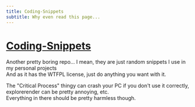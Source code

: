 ```yaml
---
title: Coding-Snippets
subtitle: Why even read this page...
---
```


<!-- THIS SITE IS LICENSED UNDER THE CIR-LICENSE. FOR MORE INFO VISIT https://github.com/Yuri010/CIR-License/
ORIGINAL CAN BE FOUND AT https://github.com/Yuri010/CIR-License/blob/main/License.md -->

# [Coding-Snippets](https://github.com/Yuri010/Coding-Snippets)
Another pretty boring repo... I mean, they are just random snippets I use in my personal projects\
And as it has the WTFPL license, just do anything you want with it.

The "Critical Process" thingy can crash your PC if you don't use it correctly, explorerender can be pretty annoying, etc.\
Everything in there should be pretty harmless though.
